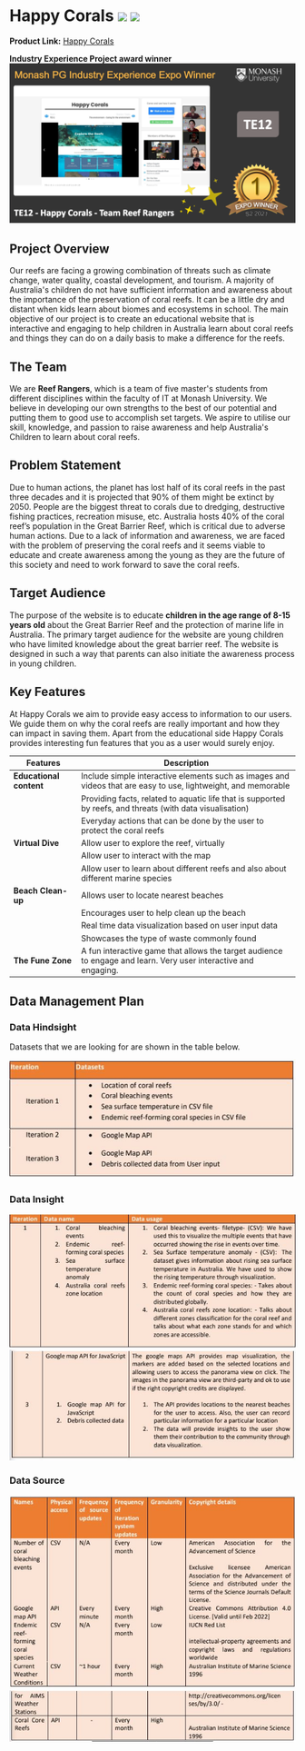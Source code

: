 # Happy Corals <img src="https://github.githubassets.com/images/icons/emoji/unicode/1f422.png?v8" width="30px"> <img src="https://github.githubassets.com/images/icons/emoji/unicode/1f3d6.png?v8" width="30px">

**Product Link:** [Happy Corals](https://www.happycoral.tk/)

**Industry Experience Project award winner**
![](https://github.com/sinyeen/HappyCorals/blob/main/Images/Capture.PNG)

## Project Overview
Our reefs are facing a growing combination of threats such as climate change, water quality, coastal development, and tourism. A majority of Australia's children do not have sufficient information and awareness about the importance of the preservation of coral reefs. It can be a little dry and distant when kids learn about biomes and ecosystems in school. The main objective of our project is to create an educational website that is interactive and engaging to help children in Australia learn about coral reefs and things they can do on a daily basis to make a difference for the reefs.

## The Team
We are **Reef Rangers**, which is a team of five master's students from different disciplines within the faculty of IT at Monash University. We believe in developing our own strengths to the best of our potential and putting them to good use to accomplish set targets. We aspire to utilise our skill, knowledge, and passion to raise awareness and help Australia's Children to learn about coral reefs.

## Problem Statement
Due to human actions, the planet has lost half of its coral reefs in the past three decades and it is projected that 90% of them might be extinct by 2050. People are the biggest threat to corals due to dredging, destructive fishing practices, recreation misuse, etc. Australia hosts 40% of the coral reef’s population in the Great Barrier Reef, which is critical due to adverse human actions. Due to a lack of information and awareness, we are faced with the problem of preserving the coral reefs and it seems viable to educate and create awareness among the young as they are the future of this society and need to work forward to save the coral reefs.

## Target Audience 
The purpose of the website is to educate **children in the age range of 8-15 years old** about the Great  Barrier Reef and the protection of marine life in Australia. The primary target audience for the website  are young children who have limited knowledge about the great barrier reef. The website is designed in  such a way that parents can also initiate the awareness process in young children. 


## Key Features
At Happy Corals we aim to provide easy access to information to our users. We guide them on why the  coral reefs are really important and how they can impact in saving them. Apart from the educational side  Happy Corals provides interesting fun features that you as a user would surely enjoy.

| Features | Description |
| --- | ----------- |
| **Educational content** | Include simple interactive elements such as images and videos that are easy to use, lightweight, and memorable |
|  | Providing facts, related to aquatic life that is supported by reefs, and threats (with data visualisation) |
|  | Everyday actions that can be done by the user to protect the coral reefs |
| **Virtual Dive** | Allow user to explore the reef, virtually |
|  | Allow user to interact with the map  |
|  | Allow user to learn about different reefs and also about different marine species |
| **Beach Clean-up** | Allows user to locate nearest beaches |
|  | Encourages user to help clean up the beach |
|  | Real time data visualization based on user input data |
|  | Showcases the type of waste commonly found |
| **The Fune Zone** | A fun interactive game that allows the target audience to engage and learn. Very user interactive and engaging. |

## Data Management Plan
### Data Hindsight
Datasets that we are looking for are shown in the table below.

![](https://github.com/sinyeen/HappyCorals/blob/main/Images/hindsight.JPG)

### Data Insight

![](https://github.com/sinyeen/HappyCorals/blob/main/Images/in1.JPG)
![](https://github.com/sinyeen/HappyCorals/blob/main/Images/in2.JPG)

### Data Source

![](https://github.com/sinyeen/HappyCorals/blob/main/Images/source.JPG)
![](https://github.com/sinyeen/HappyCorals/blob/main/Images/sour2.JPG)


